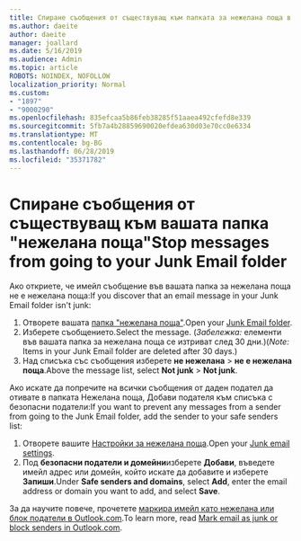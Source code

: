 ```yaml
---
title: Спиране съобщения от съществуващ към папката за нежелана поща в Outlook.com
ms.author: daeite
author: daeite
manager: joallard
ms.date: 5/16/2019
ms.audience: Admin
ms.topic: article
ROBOTS: NOINDEX, NOFOLLOW
localization_priority: Normal
ms.custom:
- "1897"
- "9000290"
ms.openlocfilehash: 835efcaa5b86feb38285f51aaea492cfefd8e339
ms.sourcegitcommit: 5fb7a4b28859690020efdea630d03e70cc0e6334
ms.translationtype: MT
ms.contentlocale: bg-BG
ms.lasthandoff: 06/28/2019
ms.locfileid: "35371782"
---
```

# <a name="stop-messages-from-going-to-your-junk-email-folder"></a><span data-ttu-id="bc130-102">Спиране съобщения от съществуващ към вашата папка "нежелана поща"</span><span class="sxs-lookup"><span data-stu-id="bc130-102">Stop messages from going to your Junk Email folder</span></span>

<span data-ttu-id="bc130-103">Ако откриете, че имейл съобщение във вашата папка за нежелана поща не е нежелана поща:</span><span class="sxs-lookup"><span data-stu-id="bc130-103">If you discover that an email message in your Junk Email folder isn't junk:</span></span>

1. <span data-ttu-id="bc130-104">Отворете вашата [папка "нежелана поща"](https://outlook.live.com/mail/junkemail).</span><span class="sxs-lookup"><span data-stu-id="bc130-104">Open your [Junk Email folder](https://outlook.live.com/mail/junkemail).</span></span>
1. <span data-ttu-id="bc130-105">Изберете съобщението.</span><span class="sxs-lookup"><span data-stu-id="bc130-105">Select the message.</span></span> <span data-ttu-id="bc130-106">(*Забележка:* елементи във вашата папка за нежелана поща се изтриват след 30 дни.)</span><span class="sxs-lookup"><span data-stu-id="bc130-106">(*Note:* Items in your Junk Email folder are deleted after 30 days.)</span></span>
1. <span data-ttu-id="bc130-107">Над списъка със съобщения изберете **не нежелана** > **не е нежелана поща**.</span><span class="sxs-lookup"><span data-stu-id="bc130-107">Above the message list, select **Not junk** > **Not junk**.</span></span>

<span data-ttu-id="bc130-108">Ако искате да попречите на всички съобщения от даден подател да отивате в папката Нежелана поща, Добави подателя към списъка с безопасни податели:</span><span class="sxs-lookup"><span data-stu-id="bc130-108">If you want to prevent any messages from a sender from going to the Junk Email folder, add the sender to your safe senders list:</span></span>

1. <span data-ttu-id="bc130-109">Отворете вашите [Настройки за нежелана поща](https://go.microsoft.com/fwlink/?linkid=2035804).</span><span class="sxs-lookup"><span data-stu-id="bc130-109">Open your [Junk email settings](https://go.microsoft.com/fwlink/?linkid=2035804).</span></span>
1. <span data-ttu-id="bc130-110">Под **безопасни податели и домейни**изберете **Добави**, въведете имейл адрес или домейн, който искате да добавите и изберете **Запиши**.</span><span class="sxs-lookup"><span data-stu-id="bc130-110">Under **Safe senders and domains**, select **Add**, enter the email address or domain you want to add, and select **Save**.</span></span>

<span data-ttu-id="bc130-111">За да научите повече, прочетете [маркира имейл като нежелана или блок податели в Outlook.com](https://support.office.com/article/a3ece97b-82f8-4a5e-9ac3-e92fa6427ae4).</span><span class="sxs-lookup"><span data-stu-id="bc130-111">To learn more, read [Mark email as junk or block senders in Outlook.com](https://support.office.com/article/a3ece97b-82f8-4a5e-9ac3-e92fa6427ae4).</span></span>
